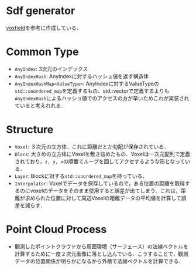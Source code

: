 # Sdf generator 
[voxfield](https://github.dev/VIS4ROB-lab/voxfield)を参考に作成している．

# Common Type 
* `AnyIndex`: 3次元のインデックス
* `AnyIndexHash`: AnyIndexに対するハッシュ値を返す構造体
* `AnyIndexHashMap<ValueType>`: AnyIndexに対するValueTypeの `std::unordered_map`を定義するもの．std::vectorで定義するよりも`AnyIndexHash`によるハッシュ値でのアクセスの方が早いためこれが実装されていると考えれれる．


# Structure
* `Voxel`: ３次元の立方体．これに距離だとか勾配が保存されている．
* `Block`: 大きめの立方体にVoxelを敷き詰めたもの．Voxelは一次元配列で定義されており，`z, y, x`の順番でループを回してアクセするような形となっている．
* `Layer`: Blockに対する`std::unordered_map`を持っている．
* `Interpolator`: Voxelでデータを保存しているので，ある位置の距離を取得するのにvoxelのデータをそのまま使用すると誤差が出てしまう．これは，距離が求められた位置に対して周辺Voxelの距離データの平均値を計算して誤差を減らす．


# Point Cloud Process
* 観測したポイントクラウドから周囲環境（サーフェース）の法線ベクトルを計算するために一度２次元画像に落とし込んでいる．こうすることで，観測データの位置関係が明らかになるから外積で法線ベクトルを計算できる．